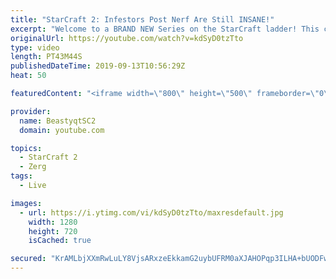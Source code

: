 ```yaml
---
title: "StarCraft 2: Infestors Post Nerf Are Still INSANE!"
excerpt: "Welcome to a BRAND NEW Series on the StarCraft ladder! This challenege is called \"Infestors to GM,\" where I play Mass Infestors and try to get to Grandmaster! I am allowing myself to make Queens as well, but other than that, the gameplan is INFESTORS!!!  Also, I will soon begin to make videos featuring"
originalUrl: https://youtube.com/watch?v=kdSyD0tzTto
type: video
length: PT43M44S
publishedDateTime: 2019-09-13T10:56:29Z
heat: 50

featuredContent: "<iframe width=\"800\" height=\"500\" frameborder=\"0\" src=\"https://www.youtube.com/embed/kdSyD0tzTto\" allow=\"accelerometer; autoplay; encrypted-media; gyroscope; picture-in-picture\" allowfullscreen></iframe>"

provider:
  name: BeastyqtSC2
  domain: youtube.com

topics:
  - StarCraft 2
  - Zerg
tags:
  - Live

images:
  - url: https://i.ytimg.com/vi/kdSyD0tzTto/maxresdefault.jpg
    width: 1280
    height: 720
    isCached: true

secured: "KrAMLbjXXmRwLuLY8VjsARxzeEkkamG2uybUFRM0aXJAHOPqp3ILHA+bUODFwt5GuX5c0hzuR8YnVXHuRb7kPcV9XoLuT8HYoY0KxZv6HmXewkBJ6Kwx0DwhS1tL0JnXpkmqrYp4HbvwJ4/fDiJmhdc2E6vQkMBV4tLRGWAC/MpThwPFci4rZMLVu+azoTjhQ6uNmvan4IKbxxFr36+V5Nz6oR66n8k97h9xxkGU1RF8K8I8JXpPHcy6ZBxLO6Rqr7UkGhe2Z9VYuExi3VIBxZdcFztFvvmGxwtJZYytGjwREe2gsaRfcn2lj4fX27U9KGcaMSZfKod+bQ/dR9YDTWZj7kxZuTGJxznMVasD6Engh/S7Pv5mfyXgCiWcOwY7VlcyFxjEV6UjhEJHay5M2mKSt4PY4OMvt4TGL2FRjyE=;3Ofl2JB1+6/2XvRZ6vkUiQ=="
---
```


